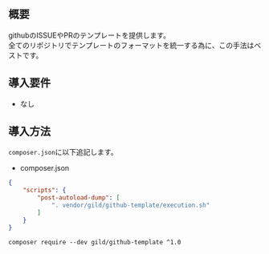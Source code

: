 ## 概要

githubのISSUEやPRのテンプレートを提供します。  
全てのリポジトリでテンプレートのフォーマットを統一する為に、この手法はベストです。

## 導入要件

* なし

## 導入方法

`composer.json`に以下追記します。

* composer.json
```json
{
    "scripts": {
        "post-autoload-dump": [
            ". vendor/gild/github-template/execution.sh"
        ]
    }
}
```

```shell
composer require --dev gild/github-template ^1.0
```

